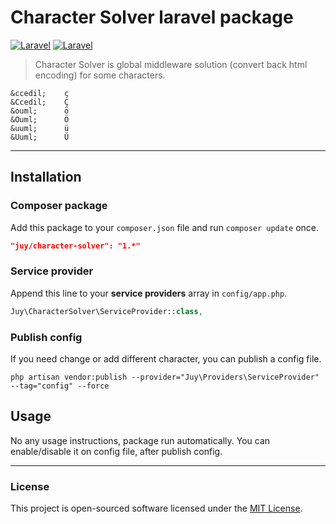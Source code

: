 # Character Solver laravel package

[![Laravel](https://img.shields.io/badge/Laravel-5.1-orange.svg?style=flat-square)](http://laravel.com) [![Laravel](https://img.shields.io/badge/Laravel-5.2-orange.svg?style=flat-square)](http://laravel.com)

> Character Solver is global middleware solution (convert back html encoding) for some characters.

```
&ccedil;    ç
&Ccedil;    Ç
&ouml;      ö
&Ouml;      Ö
&uuml;      ü
&Uuml;      Ü
```

----------

## Installation

### Composer package

Add this package to your `composer.json` file and run `composer update` once.

```json
"juy/character-solver": "1.*"
```

### Service provider

Append this line to your **service providers** array in `config/app.php`.

```php
Juy\CharacterSolver\ServiceProvider::class,
```

### Publish config

If you need change or add different character, you can publish a config file.

```
php artisan vendor:publish --provider="Juy\Providers\ServiceProvider" --tag="config" --force
```

## Usage

No any usage instructions, package run automatically. You can enable/disable it on config file, after publish config.

----------

### License
This project is open-sourced software licensed under the [MIT License](LICENSE.txt).